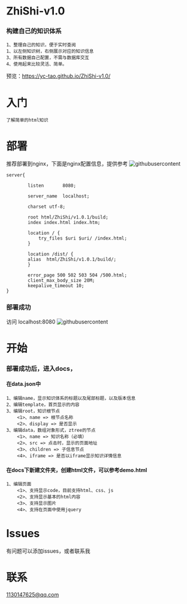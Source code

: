 # ZhiShi-v1.0
### 构建自己的知识体系
	1、整理自己的知识，便于实时查阅
	1、以左侧知识树，右侧展示对应的知识信息
	3、所有数据自己配置，不需与数据库交互
	4、使用起来比较灵活、简单。
预览：https://yc-tao.github.io/ZhiShi-v1.0/
# 入门
	了解简单的html知识
# 部署
推荐部署到nginx，下面是nginx配置信息，提供参考
![githubusercontent](https://raw.githubusercontent.com/yc-tao/ZhiShi-v1.0/master/docs/images/nginx.png)  
		
	server{

    		listen       8080;
	
    		server_name  localhost;
      
    		charset utf-8;
 
    		root html/ZhiShi/v1.0.1/build;
    		index index.html index.htm;
 
    		location / {
        		try_files $uri $uri/ /index.html;
    		}
		
    		location /dist/ {
			alias  html/ZhiShi/v1.0.1/build/;
    		}
		
    		error_page 500 502 503 504 /500.html;
    		client_max_body_size 20M;
    		keepalive_timeout 10;
	}
### 部署成功
访问 localhost:8080
![githubusercontent](https://raw.githubusercontent.com/yc-tao/ZhiShi-v1.0/master/docs/images/example.jpg)  
# 开始
### 部署成功后，进入docs，
#### 在data.json中
	1、编辑name，显示知识体系的标题以及尾部标题，以及版本信息
	2、编辑template，首页显示的内容
	3、编辑root，知识根节点
		<1>、name => 根节点名称
		<2>、display => 是否显示
	3、编辑data，数组对象形式，ztree的节点
		<1>、name => 知识名称（必填）
		<2>、src => 点击时，显示的页面地址
		<3>、children => 子信息节点
		<4>、iframe => 是否以iframe显示知识详情信息
#### 在docs下新建文件夹，创建html文件，可以参考demo.html
	1、编辑页面
		<1>、支持显示code，目前支持html、css、js
		<2>、支持显示基本的html内容
		<3>、支持显示图片
		<4>、支持在页面中使用jquery
		
# Issues
有问题可以添加issues，或者联系我
# 联系
1130147625@qq.com
